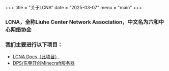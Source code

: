 +++
title = "关于LCNA"
date = "2025-03-07"
menu = "main"
+++

### LCNA，全称Liuhe Center Network Association，中文名为六和中心网络协会
### 我们主要进行以下项目：

* [LCNA Docs（此项目）](https://docs.lcna.cn)
* [DPS/东莞开创Minecraft服务器](https://docs.lcna.cn/dps)

<!--
